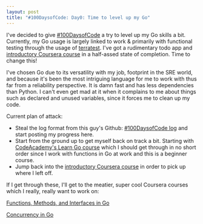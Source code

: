 ```yaml
---
layout: post
title: "#100DaysofCode: Day0: Time to level up my Go"
---
```


I've decided to give [#100DaysofCode](https://www.100daysofcode.com/) a try to level up  my Go skills a bit. Currently, my Go usage is largely linked to work & primarily with functional testing through the usage of [terratest](https://github.com/gruntwork-io/terratest). I've got a rudimentary todo app and [introductory Coursera course](https://www.coursera.org/learn/golang-getting-started) in a half-assed state of completion. Time to change this!

I've chosen Go due to its versatility with my job, footprint in the SRE world, and because it's been the most intriguing language for me to work with thus far from a reliability perspective. It is damn fast and has less dependencies than Python. I can't even get mad at it when it complains to me about things such as declared and unused variables, since it forces me to clean up my code.

Current plan of attack:

* Steal the log format from this guy's Github: [#100DaysofCode log](https://github.com/kallaway/100-days-of-code/blob/master/log.md) and start posting my progress here.
* Start from the ground up to get myself back on track a bit. Starting with [CodeAcademy's Learn Go course](https://www.codecademy.com/learn/learn-go) which I should get through in no short order since I work with functions in Go at work and this is a beginner course.
* Jump back into the [introductory Coursera course](https://www.coursera.org/learn/golang-getting-started) in order to pick up where I left off.

If I get through these, I'll get to the meatier, super cool Coursera courses which I really, really want to work on:

[Functions, Methods, and Interfaces in Go](https://www.coursera.org/learn/golang-functions-methods)

[Concurrency in Go](https://www.coursera.org/learn/golang-concurrency)

